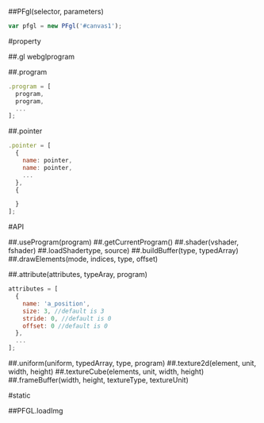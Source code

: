 
##PFgl(selector, parameters)
```js
var pfgl = new PFgl('#canvas1');
```

#property

##.gl
webglprogram

##.program
```js
.program = [
  program,
  program,
  ...
];
```

##.pointer
```js
.pointer = [
  {
    name: pointer,
    name: pointer,
    ...
  },
  {

  }
];
```



<!--
修改数据结构吗？
```js
[
  {
    program: webglprogram,
    pointer: {
      name: uniformpointer,
      name: uniformpointer,
      name: uniformpointer
    }
  }
]
```
-->

#API

##.useProgram(program)
##.getCurrentProgram()
##.shader(vshader, fshader)
##.loadShadertype, source)
##.buildBuffer(type, typedArray)
##.drawElements(mode, indices, type, offset)

##.attribute(attributes, typeAray, program)
```js
attributes = [
  {
    name: 'a_position',
    size: 3, //default is 3
    stride: 0, //default is 0
    offset: 0 //default is 0
  },
  ...
];
```

##.uniform(uniform, typedArray, type, program)
##.texture2d(element, unit, width, height)
##.textureCube(elements, unit, width, height)
##.frameBuffer(width, height, textureType, textureUnit)

#static

##PFGL.loadImg
